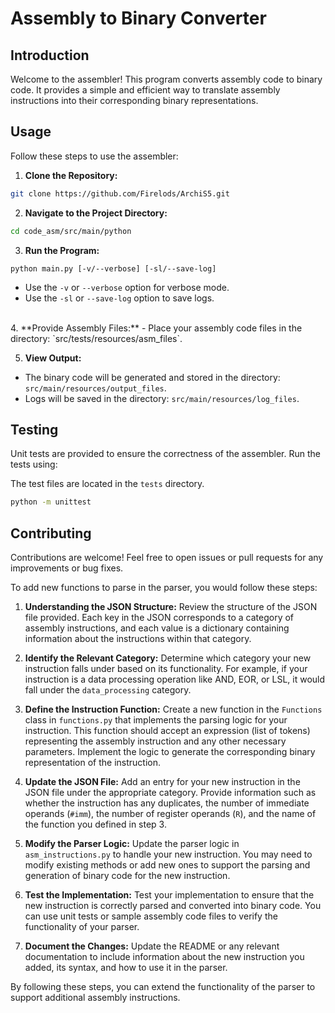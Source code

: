 # Assembly to Binary Converter

## Introduction

Welcome to the assembler! This program converts assembly code to binary code. It provides a simple and efficient way to
translate assembly instructions into their corresponding binary representations.

## Usage

Follow these steps to use the assembler:

1. **Clone the Repository:**

```bash
git clone https://github.com/Firelods/ArchiS5.git
```

2. **Navigate to the Project Directory:**

```bash
cd code_asm/src/main/python
```

3. **Run the Program:**

````
python main.py [-v/--verbose] [-sl/--save-log]
````

- Use the `-v` or `--verbose` option for verbose mode.
- Use the `-sl` or `--save-log` option to save logs.
<br>
4. **Provide Assembly Files:**
- Place your assembly code files in the directory: `src/tests/resources/asm_files`.

5. **View Output:**

- The binary code will be generated and stored in the directory: `src/main/resources/output_files`.
- Logs will be saved in the directory: `src/main/resources/log_files`.

## Testing

Unit tests are provided to ensure the correctness of the assembler. Run the tests using:

The test files are located in the `tests` directory.

```bash
python -m unittest
```

## Contributing

Contributions are welcome! Feel free to open issues or pull requests for any improvements or bug fixes.

To add new functions to parse in the parser, you would follow these steps:

1. **Understanding the JSON Structure:**
   Review the structure of the JSON file provided. Each key in the JSON corresponds to a category of assembly
   instructions, and each value is a dictionary containing information about the instructions within that category.

2. **Identify the Relevant Category:**
   Determine which category your new instruction falls under based on its functionality. For example, if your
   instruction is a data processing operation like AND, EOR, or LSL, it would fall under the `data_processing` category.

3. **Define the Instruction Function:**
   Create a new function in the `Functions` class in `functions.py` that implements the parsing logic for your
   instruction. This function should accept an expression (list of tokens) representing the assembly instruction and any
   other necessary parameters. Implement the logic to generate the corresponding binary representation of the
   instruction.

4. **Update the JSON File:**
   Add an entry for your new instruction in the JSON file under the appropriate category. Provide information such as
   whether the instruction has any duplicates, the number of immediate operands (`#imm`), the number of register
   operands (`R`), and the name of the function you defined in step 3.

5. **Modify the Parser Logic:**
   Update the parser logic in `asm_instructions.py` to handle your new instruction. You may need to modify existing
   methods or add new ones to support the parsing and generation of binary code for the new instruction.

6. **Test the Implementation:**
   Test your implementation to ensure that the new instruction is correctly parsed and converted into binary code. You
   can use unit tests or sample assembly code files to verify the functionality of your parser.

7. **Document the Changes:**
   Update the README or any relevant documentation to include information about the new instruction you added, its
   syntax, and how to use it in the parser.

By following these steps, you can extend the functionality of the parser to support additional assembly instructions.


